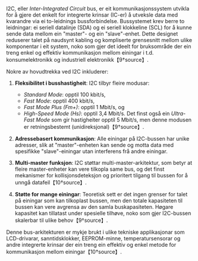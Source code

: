 I2C, eller *Inter-Integrated Circuit* bus, er eit kommunikasjonssystem utvikla for å gjere det enkelt for integrerte krinsar (IC-er) å utveksle data med kvarandre via ei to-leidnings bussforbindelse. Bussystemet krev berre to leidningar: ei seriell datalinje (SDA) og ei seriell klokkeline (SCL) for å kunne sende data mellom ein "master"- og ein "slave"-enhet. Dette designet reduserer talet på naudsynt kabling og kompliserte grensesnitt mellom ulike komponentar i eit system, noko som gjer det ideelt for bruksområde der ein treng enkel og effektiv kommunikasjon mellom einingar i t.d. konsumelektronikk og industriell elektronikk【9†source】.

Nokre av hovudtrekka ved I2C inkluderer:

1. **Fleksibilitet i busshastigheit**: I2C tilbyr fleire modusar:
   - *Standard Mode*: opptil 100 kbit/s,
   - *Fast Mode*: opptil 400 kbit/s,
   - *Fast Mode Plus (Fm+)*: opptil 1 Mbit/s, og
   - *High-Speed Mode (Hs)*: opptil 3,4 Mbit/s.
   Det finst også ein *Ultra-Fast Mode* som gir hastigheiter opptil 5 Mbit/s, men denne modusen er retningsbestemt (unidireksjonal)【9†source】.

2. **Adressebasert kommunikasjon**: Alle einingar på I2C-bussen har unike adresser, slik at "master"-enheten kan sende og motta data med spesifikke "slave"-einingar utan interferens frå andre einingar.

3. **Multi-master funksjon**: I2C støttar multi-master-arkitektur, som betyr at fleire master-enheter kan vere tilkopla same bus, og det finst mekanismer for kollisjonsdeteksjon og prioritert tilgang til bussen for å unngå datafeil【10†source】.

4. **Støtte for mange einingar**: Teoretisk sett er det ingen grenser for talet på einingar som kan tilkoplast bussen, men den totale kapasiteten til bussen kan vere avgrensa av den samla buskapasiteten. Høgare kapasitet kan tillatast under spesielle tilhøve, noko som gjer I2C-bussen skalerbar til ulike behov【9†source】.

Denne bus-arkitekturen er mykje brukt i ulike tekniske applikasjonar som LCD-drivarar, sanntidsklokker, EEPROM-minne, temperatursensorar og andre integrerte krinsar der ein treng ein effektiv og enkel metode for kommunikasjon mellom einingar【10†source】.
